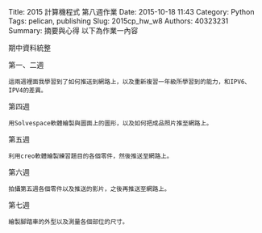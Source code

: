 Title: 2015 計算機程式 第八週作業
Date: 2015-10-18 11:43
Category: Python
Tags: pelican, publishing
Slug: 2015cp_hw_w8
Authors: 40323231
Summary: 摘要與心得
以下為作業一內容

期中資料統整

第一、二週
~~~
這兩週裡面我學習到了如何推送到網路上，以及重新複習一年級所學習到的能力，和IPV6、IPV4的差異。
~~~

第四週
~~~
用Solvespace軟體繪製與圖面上的圖形，以及如何把成品照片推至網路上。
~~~

第五週
~~~
利用creo軟體繪製練習題目的各個零件，然後推送至網路上。
~~~

第六週
~~~
拍攝第五週各個零件以及推送的影片，之後再推送至網路上。
~~~

第七週
~~~
繪製腳踏車的外型以及測量各個部位的尺寸。
~~~


